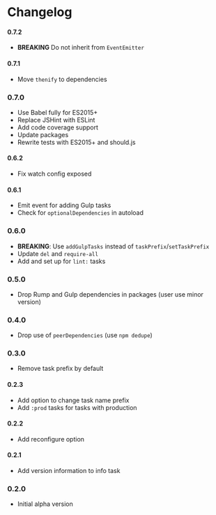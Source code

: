 # Changelog

#### 0.7.2
- **BREAKING** Do not inherit from `EventEmitter`

#### 0.7.1
- Move `thenify` to dependencies

### 0.7.0
- Use Babel fully for ES2015+
- Replace JSHint with ESLint
- Add code coverage support
- Update packages
- Rewrite tests with ES2015+ and should.js

#### 0.6.2
- Fix watch config exposed

#### 0.6.1
- Emit event for adding Gulp tasks
- Check for `optionalDependencies` in autoload

### 0.6.0
- **BREAKING**: Use `addGulpTasks` instead of `taskPrefix`/`setTaskPrefix`
- Update `del` and `require-all`
- Add and set up for `lint:` tasks

### 0.5.0
- Drop Rump and Gulp dependencies in packages (user use minor version)

### 0.4.0
- Drop use of `peerDependencies` (use `npm dedupe`)

### 0.3.0
- Remove task prefix by default

#### 0.2.3
- Add option to change task name prefix
- Add `:prod` tasks for tasks with production

#### 0.2.2
- Add reconfigure option

#### 0.2.1
- Add version information to info task

### 0.2.0
- Initial alpha version
